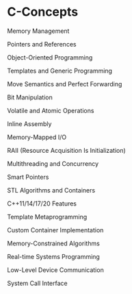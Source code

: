 # C-Concepts

Memory Management

Pointers and References

Object-Oriented Programming

Templates and Generic Programming

Move Semantics and Perfect Forwarding

Bit Manipulation

Volatile and Atomic Operations

Inline Assembly

Memory-Mapped I/O

RAII (Resource Acquisition Is Initialization)

Multithreading and Concurrency

Smart Pointers

STL Algorithms and Containers

C++11/14/17/20 Features

Template Metaprogramming

Custom Container Implementation

Memory-Constrained Algorithms

Real-time Systems Programming

Low-Level Device Communication

System Call Interface

